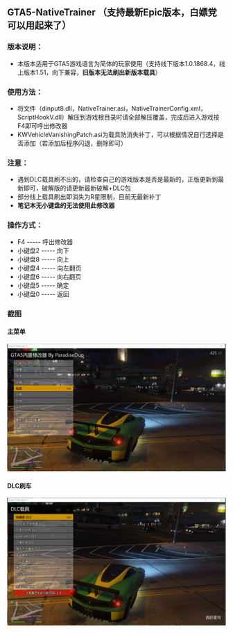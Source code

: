 ## GTA5-NativeTrainer （支持最新Epic版本，白嫖党可以用起来了）


### 版本说明：
* 本版本适用于GTA5游戏语言为简体的玩家使用（支持线下版本1.0.1868.4，线上版本1.51，向下兼容，**旧版本无法刷出新版本载具**）


### 使用方法：
* 将文件（dinput8.dll，NativeTrainer.asi，NativeTrainerConfig.xml，ScriptHookV.dll）解压到游戏根目录时请全部解压覆盖，完成后进入游戏按F4即可呼出修改器
* KWVehicleVanishingPatch.asi为载具防消失补丁，可以根据情况自行选择是否添加（若添加后程序闪退，删除即可）

### 注意：
* 遇到DLC载具刷不出的，请检查自己的游戏版本是否是最新的，正版更新到最新即可，破解版的请更新最新破解+DLC包
* 部分线上载具刷出即消失为R星限制，目前无最新补丁
* **笔记本无小键盘的无法使用此修改器**


### 操作方式：
* F4   ----- 呼出修改器
* 小键盘2 ----- 向下
* 小键盘8 ----- 向上
* 小键盘4 ----- 向左翻页
* 小键盘6 ----- 向右翻页
* 小键盘5 ----- 确定
* 小键盘0 ----- 返回

### 截图

#### 主菜单
![](1.png)

#### DLC刷车
![](2.png)